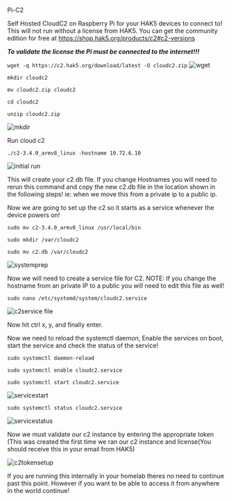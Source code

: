 Pi-C2

Self Hosted CloudC2 on Raspberry Pi for your HAK5 devices to connect to!
This will not run without a license from HAK5. You can get the community edition for free at 
https://shop.hak5.org/products/c2#c2-versions

***To validate the license the Pi must be connected to the internet!!!***

```wget -q https://c2.hak5.org/download/latest -O cloudc2.zip```
![wget](https://github.com/user-attachments/assets/e7bfc623-f58c-4e9b-af1c-c00e91594ca0)

```mkdir cloudc2```

```mv cloudc2.zip cloudc2```

```cd cloudc2```

```unzip cloudc2.zip```

![mkdir](https://github.com/user-attachments/assets/68a01e05-5b97-4e3f-a09e-ca89b80d8f36)

Run cloud c2

```./c2-3.4.0_armv8_linux -hostname 10.72.6.10```

![initial run](https://github.com/user-attachments/assets/10704980-9a2a-4d0f-9978-0498982589e4)

This will create your c2.db file. If you change Hostnames you will need to rerun this command 
and copy the new c2.db file in the location shown in the following steps!
ie: when we move this from a private ip to a public ip.

Now we are going to set up the c2 so it starts as a service whenever the device powers on!

```sudo mv c2-3.4.0_armv8_linux /usr/local/bin```

```sudo mkdir /var/cloudc2```

```sudo mv c2.db /var/cloudc2```

![systemprep](https://github.com/user-attachments/assets/bd69c2f1-2e1b-4193-8df0-ac9bfab9615a)

Now we will need to create a service file for C2.
NOTE: If you change the hostname from an private IP to a public you will need to edit this file as well!

```sudo nano /etc/systemd/system/cloudc2.service```

![c2service file](https://github.com/user-attachments/assets/b80d7aee-1c3b-43b8-995d-c9df77962824)

Now hit ctrl x, y, and finally enter.

Now we need to reload the systemctl daemon, Enable the services on boot, start the service and check the status of the service!

```sudo systemctl daemon-reload```

```sudo systemctl enable cloudc2.service```

```sudo systemctl start cloudc2.service```

![servicestart](https://github.com/user-attachments/assets/a775e018-5f1e-4c9b-ac70-3d8ddf5294f7)

```sudo systemctl status cloudc2.service```

![servicestatus](https://github.com/user-attachments/assets/feb5c4ac-37a4-421e-8be9-3b50c95d7374)

Now we must validate our c2 instance by entering the appropriate token (This was created the first time we ran our c2 instance and license(You should receive this in your email from HAK5)

![c2tokensetup](https://github.com/user-attachments/assets/a5a1a9bc-266a-46ab-bd7d-6a775760fa3c)

If you are running this internally in your homelab theres no need to continue past this point. However if you want to be able to access it from anywhere in the world continue!
